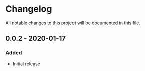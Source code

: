 # Changelog
All notable changes to this project will be documented in this file.

## 0.0.2 - 2020-01-17
### Added
- Initial release

